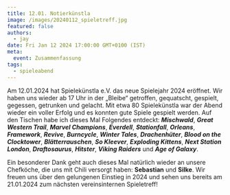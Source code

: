 ```yaml
---
title: 12.01. Notierkünstla
image: /images/20240112_spieletreff.jpg
featured: false
authors:
  - jay
date: Fri Jan 12 2024 17:00:00 GMT+0100 (IST)
meta:
  event: Zusammenfassung
tags:
  - spieleabend
---
```


Am 12.01.2024 hat Spielekünstla e.V. das neue Spielejahr 2024 eröffnet. Wir haben uns wieder ab 17 Uhr in der „Bleibe“ getroffen, gequatscht, gespielt, gegessen, getrunken und gelacht. Mit etwa 80 Spielekünstla war der Abend wieder ein voller Erfolg und es konnten gute Spiele gespielt werden. Auf den Tischen habe ich dieses Mal Folgendes entdeckt: ***Mischwald***, ***Great Western Trail***, ***Marvel Champions***, ***Everdell***, ***Stationfall***, ***Orleans***, ***Framework***, ***Revive***, ***Burncycle***, ***Winter Tales***, ***Drachenhüter***, ***Blood on the Clocktower***, ***Blätterrauschen***, ***So Kleever***, ***Exploding Kittens***, ***Next Station London***, ***Draftosaurus***, ***Hitster***, ***Viking Raiders*** und ***Age of Galaxy***.

Ein besonderer Dank geht auch dieses Mal natürlich wieder an unsere Chefköche, die uns mit Chili versorgt haben: **Sebastian** und **Silke**.
Wir freuen uns über den gelungenen Einstieg in 2024 und sehen uns bereits am 21.01.2024 zum nächsten vereinsinternen Spieletreff!
